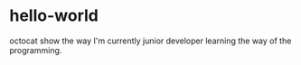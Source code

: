 # hello-world
octocat show the way
I'm currently junior developer learning the way of the programming.
